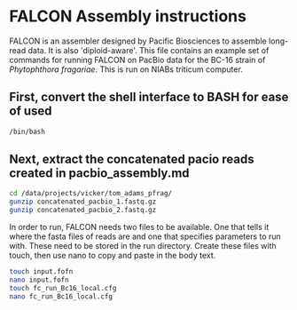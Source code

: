 # FALCON Assembly instructions
FALCON is an assembler designed by Pacific Biosciences to assemble long-read data. It is also 'diploid-aware'. This file contains an example set of commands for running FALCON on PacBio data for the BC-16 strain of *Phytophthora fragariae*. This is run on NIABs triticum computer.

## First, convert the shell interface to BASH for ease of used

```sh
/bin/bash
```

## Next, extract the concatenated pacio reads created in pacbio_assembly.md

```bash
cd /data/projects/vicker/tom_adams_pfrag/
gunzip concatenated_pacbio_1.fastq.gz
gunzip concatenated_pacbio_2.fastq.gz
```

In order to run, FALCON needs two files to be available. One that tells it where the fasta files of reads are and one that specifies parameters to run with. These need to be stored in the run directory. Create these files with touch, then use nano to copy and paste in the body text.

```bash
touch input.fofn
nano input.fofn
touch fc_run_Bc16_local.cfg
nano fc_run_Bc16_local.cfg
```
